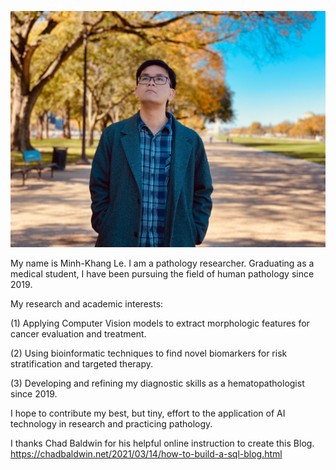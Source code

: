 ![My picture](_images/my_picture.jpg)

My name is Minh-Khang Le. I am a pathology researcher. Graduating as a medical student, I have been pursuing the field of human pathology since 2019. 


My research and academic interests:


(1) Applying Computer Vision models to extract morphologic features for cancer evaluation and treatment.


(2) Using bioinformatic techniques to find novel biomarkers for risk stratification and targeted therapy.


(3) Developing and refining my diagnostic skills as a hematopathologist since 2019.


I hope to contribute my best, but tiny, effort to the application of AI technology in research and practicing pathology.


I thanks Chad Baldwin for his helpful online instruction to create this Blog.
https://chadbaldwin.net/2021/03/14/how-to-build-a-sql-blog.html
